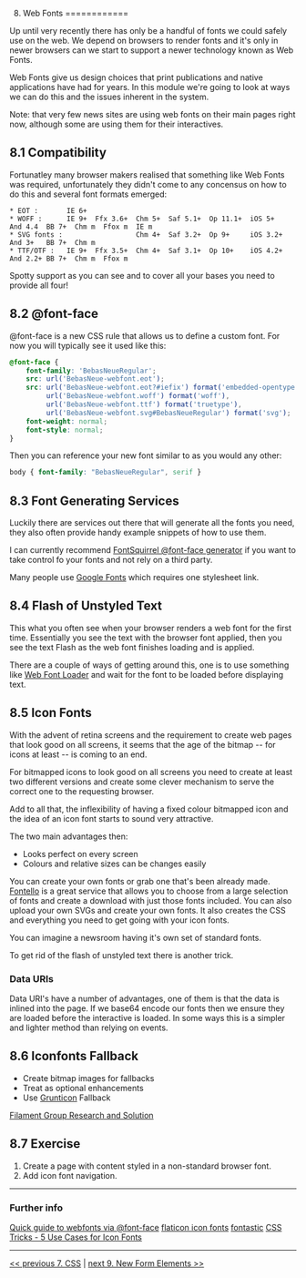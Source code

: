 8. Web Fonts
============

Up until very recently there has only be a handful of fonts we could safely use on the web. We depend on browsers to render fonts and it's only in newer browsers can we start to support a newer technology known as Web Fonts.

Web Fonts give us design choices that print publications and native applications have had for years. In this module we're going to look at ways we can do this and the issues inherent in the system.

Note: that very few news sites are using web fonts on their main pages right now, although some are using them for their interactives.

8.1 Compatibility
-----------------

Fortunatley many browser makers realised that something like Web Fonts was required, unfortunately they didn't come to any concensus on how to do this and several font formats emerged:

`````
* EOT :       IE 6+
* WOFF :      IE 9+  Ffx 3.6+  Chm 5+  Saf 5.1+  Op 11.1+  iOS 5+   And 4.4  BB 7+  Chm m  Ffox m  IE m
* SVG fonts :                  Chm 4+  Saf 3.2+  Op 9+     iOS 3.2+ And 3+   BB 7+  Chm m
* TTF/OTF :   IE 9+  Ffx 3.5+  Chm 4+  Saf 3.1+  Op 10+    iOS 4.2+ And 2.2+ BB 7+  Chm m  Ffox m

`````

Spotty support as you can see and to cover all your bases you need to provide all four!

8.2 @font-face
--------------

@font-face is a new CSS rule that allows us to define a custom font. For now you will typically see it used like this:

`````css
@font-face {
    font-family: 'BebasNeueRegular';
    src: url('BebasNeue-webfont.eot');
    src: url('BebasNeue-webfont.eot?#iefix') format('embedded-opentype'),
         url('BebasNeue-webfont.woff') format('woff'),
         url('BebasNeue-webfont.ttf') format('truetype'),
         url('BebasNeue-webfont.svg#BebasNeueRegular') format('svg');
    font-weight: normal;
    font-style: normal;
}
`````
Then you can reference your new font similar to as you would any other:

`````css
body { font-family: "BebasNeueRegular", serif }
`````

8.3 Font Generating Services
----------------------------

Luckily there are services out there that will generate all the fonts you need, they also often provide handy example snippets of how to use them.

I can currently recommend [FontSquirrel @font-face generator](http://www.fontsquirrel.com/fontface/generator) if you want to take control fo your fonts and not rely on a third party.

Many people use [Google Fonts](http://www.google.com/fonts) which requires one stylesheet link.



8.4 Flash of Unstyled Text
--------------------------

This what you often see when your browser renders a web font for the first time. Essentially you see the text with the browser font applied, then you see the text Flash as the web font finishes loading and is applied.

There are a couple of ways of getting around this, one is to use something like [Web Font Loader](https://github.com/typekit/webfontloader) and wait for the font to be loaded before displaying text.


8.5 Icon Fonts
--------------

With the advent of retina screens and the requirement to create web pages that look good on all screens, it seems that the age of the bitmap -- for icons at least -- is coming to an end.

For bitmapped icons to look good on all screens you need to create at least two different versions and create some clever mechanism to serve the correct one to the requesting browser.

Add to all that, the inflexibility of having a fixed colour bitmapped icon and the idea of an icon font starts to sound very attractive.

The two main advantages then:

* Looks perfect on every screen
* Colours and relative sizes can be changes easily

You can create your own fonts or grab one that's been already made. [Fontello](http://fontello.com/) is a great service that allows you to choose from a large selection of fonts and create a download with just those fonts included. You can also upload your own SVGs and create your own fonts. It also creates the CSS and everything you need to get going with your icon fonts.

You can imagine a newsroom having it's own set of standard fonts.

To get rid of the flash of unstyled text there is another trick.

### Data URIs

Data URI's have a number of advantages, one of them is that the data is inlined into the page. If we base64 encode our fonts then we ensure they are loaded before the interactive is loaded. In some ways this is a simpler and lighter method than relying on events.

8.6 Iconfonts Fallback
----------------------

* Create bitmap images for fallbacks
* Treat as optional enhancements
* Use [Grunticon](https://github.com/filamentgroup/grunticon) Fallback

[Filament Group Research and Solution](https://t.co/iDQrFBfmPh)

8.7 Exercise
------------

1. Create a page with content styled in a non-standard browser font. 
2. Add icon font navigation.

---

### Further info

[Quick guide to webfonts via @font-face](http://www.html5rocks.com/en/tutorials/webfonts/quick/)
[flaticon icon fonts](http://www.flaticon.com/)
[fontastic](http://fontastic.me/)
[CSS Tricks - 5 Use Cases for Icon Fonts](http://css-tricks.com/five-use-cases-for-icon-fonts/)

---

[<< previous 7. CSS](07-css.md) | 	[next 9. New Form Elements >>](09-forms.md)
